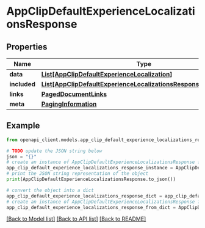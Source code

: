 # AppClipDefaultExperienceLocalizationsResponse


## Properties

Name | Type | Description | Notes
------------ | ------------- | ------------- | -------------
**data** | [**List[AppClipDefaultExperienceLocalization]**](AppClipDefaultExperienceLocalization.md) |  | 
**included** | [**List[AppClipDefaultExperienceLocalizationsResponseIncludedInner]**](AppClipDefaultExperienceLocalizationsResponseIncludedInner.md) |  | [optional] 
**links** | [**PagedDocumentLinks**](PagedDocumentLinks.md) |  | 
**meta** | [**PagingInformation**](PagingInformation.md) |  | [optional] 

## Example

```python
from openapi_client.models.app_clip_default_experience_localizations_response import AppClipDefaultExperienceLocalizationsResponse

# TODO update the JSON string below
json = "{}"
# create an instance of AppClipDefaultExperienceLocalizationsResponse from a JSON string
app_clip_default_experience_localizations_response_instance = AppClipDefaultExperienceLocalizationsResponse.from_json(json)
# print the JSON string representation of the object
print(AppClipDefaultExperienceLocalizationsResponse.to_json())

# convert the object into a dict
app_clip_default_experience_localizations_response_dict = app_clip_default_experience_localizations_response_instance.to_dict()
# create an instance of AppClipDefaultExperienceLocalizationsResponse from a dict
app_clip_default_experience_localizations_response_from_dict = AppClipDefaultExperienceLocalizationsResponse.from_dict(app_clip_default_experience_localizations_response_dict)
```
[[Back to Model list]](../README.md#documentation-for-models) [[Back to API list]](../README.md#documentation-for-api-endpoints) [[Back to README]](../README.md)


